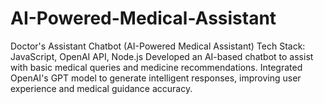 # AI-Powered-Medical-Assistant
Doctor's Assistant Chatbot (AI-Powered Medical Assistant)
Tech Stack: JavaScript, OpenAI API, Node.js
Developed an AI-based chatbot to assist with basic medical queries and medicine recommendations.
Integrated OpenAI's GPT model to generate intelligent responses, improving user experience and medical guidance accuracy.
